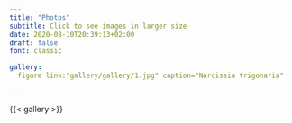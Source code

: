 ```yaml
---
title: "Photos"
subtitle: Click to see images in larger size 
date: 2020-08-10T20:39:13+02:00
draft: false
font: classic

gallery:
  figure link:"gallery/gallery/1.jpg" caption="Narcissia trigonaria"

---
```


{{< gallery >}}
